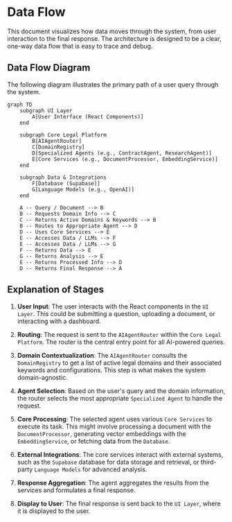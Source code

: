 # Data Flow

This document visualizes how data moves through the system, from user interaction to the final response. The architecture is designed to be a clear, one-way data flow that is easy to trace and debug.

## Data Flow Diagram

The following diagram illustrates the primary path of a user query through the system.

```mermaid
graph TD
    subgraph UI Layer
        A[User Interface (React Components)]
    end

    subgraph Core Legal Platform
        B[AIAgentRouter]
        C[DomainRegistry]
        D[Specialized Agents (e.g., ContractAgent, ResearchAgent)]
        E[Core Services (e.g., DocumentProcessor, EmbeddingService)]
    end

    subgraph Data & Integrations
        F[Database (Supabase)]
        G[Language Models (e.g., OpenAI)]
    end

    A -- Query / Document --> B
    B -- Requests Domain Info --> C
    C -- Returns Active Domains & Keywords --> B
    B -- Routes to Appropriate Agent --> D
    D -- Uses Core Services --> E
    E -- Accesses Data / LLMs --> F
    E -- Accesses Data / LLMs --> G
    F -- Returns Data --> E
    G -- Returns Analysis --> E
    E -- Returns Processed Info --> D
    D -- Returns Final Response --> A
```

## Explanation of Stages

1.  **User Input**: The user interacts with the React components in the `UI Layer`. This could be submitting a question, uploading a document, or interacting with a dashboard.

2.  **Routing**: The request is sent to the `AIAgentRouter` within the `Core Legal Platform`. The router is the central entry point for all AI-powered queries.

3.  **Domain Contextualization**: The `AIAgentRouter` consults the `DomainRegistry` to get a list of active legal domains and their associated keywords and configurations. This step is what makes the system domain-agnostic.

4.  **Agent Selection**: Based on the user's query and the domain information, the router selects the most appropriate `Specialized Agent` to handle the request.

5.  **Core Processing**: The selected agent uses various `Core Services` to execute its task. This might involve processing a document with the `DocumentProcessor`, generating vector embeddings with the `EmbeddingService`, or fetching data from the `Database`.

6.  **External Integrations**: The core services interact with external systems, such as the `Supabase` database for data storage and retrieval, or third-party `Language Models` for advanced analysis.

7.  **Response Aggregation**: The agent aggregates the results from the services and formulates a final response.

8.  **Display to User**: The final response is sent back to the `UI Layer`, where it is displayed to the user.
